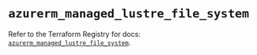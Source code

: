# `azurerm_managed_lustre_file_system`

Refer to the Terraform Registry for docs: [`azurerm_managed_lustre_file_system`](https://registry.terraform.io/providers/hashicorp/azurerm/4.16.0/docs/resources/managed_lustre_file_system).

